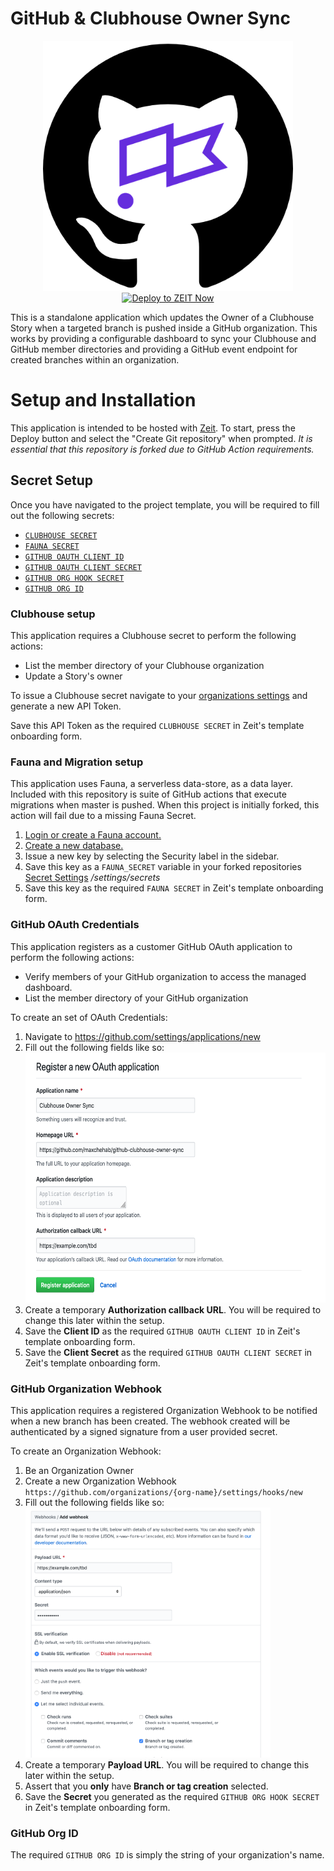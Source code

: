 # GitHub & Clubhouse Owner Sync

<p align="center">
    <img height="400" src="/images/logo.png">
    </br>
    <a href="https://zeit.co/new/project?template=https://github.com/maxchehab/github-clubhouse-owner-sync">
        <img src="https://zeit.co/button" alt="Deploy to ZEIT Now" />
    </a>
</p>

This is a standalone application which updates the Owner of a Clubhouse Story when a targeted branch is pushed inside a GitHub organization. This works by providing a configurable dashboard to sync your Clubhouse and GitHub member directories and providing a GitHub event endpoint for created branches within an organization.

# Setup and Installation

This application is intended to be hosted with [Zeit](https://zeit.co/workos). To start, press the Deploy button and select the "Create Git repository" when prompted. _It is essential that this repository is forked due to GitHub Action requirements._

## Secret Setup

Once you have navigated to the project template, you will be required to fill out the following secrets:

- [`CLUBHOUSE SECRET`](#clubhouse-setup)
- [`FAUNA SECRET`](#fauna-and-migration-setup)
- [`GITHUB OAUTH CLIENT ID`](#github-oauth-credentials)
- [`GITHUB OAUTH CLIENT SECRET`](#github-oauth-credentials)
- [`GITHUB ORG HOOK SECRET`](#github-organization-webhook)
- [`GITHUB ORG ID`](#github-org-id)

### Clubhouse setup

This application requires a Clubhouse secret to perform the following actions:

- List the member directory of your Clubhouse organization
- Update a Story's owner

To issue a Clubhouse secret navigate to your [organizations settings](https://app.clubhouse.io/settings/account/api-tokens) and generate a new API Token.

Save this API Token as the required `CLUBHOUSE SECRET` in Zeit's template onboarding form.

### Fauna and Migration setup

This application uses Fauna, a serverless data-store, as a data layer. Included with this repository is suite of GitHub actions that execute migrations when master is pushed. When this project is initially forked, this action will fail due to a missing Fauna Secret.

1. [Login or create a Fauna account.](https://fauna.com/)
2. [Create a new database.](https://dashboard.fauna.com/db-new/)
3. Issue a new key by selecting the Security label in the sidebar.
4. Save this key as a `FAUNA_SECRET` variable in your forked repositories [Secret Settings](/settings/secrets) _/settings/secrets_
5. Save this key as the required `FAUNA SECRET` in Zeit's template onboarding form.

### GitHub OAuth Credentials

This application registers as a customer GitHub OAuth application to perform the following actions:

- Verify members of your GitHub organization to access the managed dashboard.
- List the member directory of your GitHub organization

To create an set of OAuth Credentials:

1. Navigate to https://github.com/settings/applications/new
2. Fill out the following fields like so:
   <img height="400" src="/images/oauth-settings.png">
3. Create a temporary **Authorization callback URL**. You will be required to change this later within the setup.
4. Save the **Client ID** as the required `GITHUB OAUTH CLIENT ID` in Zeit's template onboarding form.
5. Save the **Client Secret** as the required `GITHUB OAUTH CLIENT SECRET` in Zeit's template onboarding form.

### GitHub Organization Webhook

This application requires a registered Organization Webhook to be notified when a new branch has been created. The webhook created will be authenticated by a signed signature from a user provided secret.

To create an Organization Webhook:

1. Be an Organization Owner
2. Create a new Organization Webhook `https://github.com/organizations/{org-name}/settings/hooks/new`
3. Fill out the following fields like so:
   <img height="400" src="/images/webhook-settings.png">
4. Create a temporary **Payload URL**. You will be required to change this later within the setup.
5. Assert that you **only** have **Branch or tag creation** selected.
6. Save the **Secret** you generated as the required `GITHUB ORG HOOK SECRET` in Zeit's template onboarding form.

### GitHub Org ID

The required `GITHUB ORG ID` is simply the string of your organization's name.